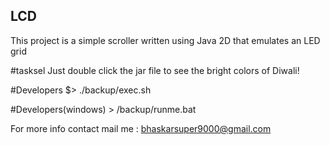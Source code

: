 LCD
------------
This project is a simple scroller written using Java 2D that emulates an LED grid

#tasksel
Just double click the jar file to see the bright colors of Diwali!

#Developers
$> ./backup/exec.sh

#Developers(windows)
\> /backup/runme.bat

For more info contact mail me : bhaskarsuper9000@gmail.com
